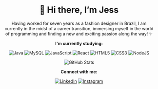 # <div align="center">👋 Hi there, I’m Jess</div>

<div align="center">Having worked for seven years as a fashion designer in Brazil, I am currently in the midst of a career transition, immersing myself in the world of programming and finding a new and exciting passion along the way! ✨</div>

**<div align="center">I'm currently studying:</div>**

<div align="center">

![Java](https://img.shields.io/badge/Java-557?style=for-the-badge&logo=python&logoColor=fff)
![MySQL](https://img.shields.io/badge/MySQL-557?style=for-the-badge&logo=mysql&logoColor=white)
![JavaScript](https://img.shields.io/badge/JavaScript-557?style=for-the-badge&logo=javascript&logoColor=fff)
![React](https://img.shields.io/badge/React-557?style=for-the-badge&logo=react&logoColor=fff)
![HTML5](https://img.shields.io/badge/HTML5-557?style=for-the-badge&logo=html5&logoColor=fff)
![CSS3](https://img.shields.io/badge/CSS3-557?style=for-the-badge&logo=css3&logoColor=fff)
![NodeJS](https://img.shields.io/badge/node.js-557?style=for-the-badge&logo=node.js&logoColor=white)
</div>

<div align="center">

![GitHub Stats](https://github-readme-stats.vercel.app/api?username=jesschuck&theme=transparent&bg_color=557&border_color=000&show_icons=true&icon_color=ffu&title_color=fff&text_color=FFF)

</div>

**<div align="center"> Connect with me:</div>**

<div align="center"> 
 
[![LinkedIn](https://img.shields.io/badge/LinkedIn-557?style=for-the-badge&logo=linkedin&logoColor=fff)](https://www.linkedin.com/in/j%C3%A9ssica-schuck/)
[![Instagram](https://img.shields.io/badge/Instagram-557?style=for-the-badge&logo=instagram&logoColor=fff)](https://www.instagram.com/jesschuck/)

</div>






<!---
Jesschuck/Jesschuck is a ✨ special ✨ repository because its `README.md` (this file) appears on your GitHub profile.
You can click the Preview link to take a look at your changes.
--->
